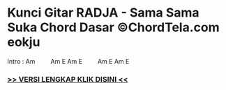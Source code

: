 
 # Kunci Gitar RADJA - Sama Sama Suka Chord Dasar ©ChordTela.com eokju


Intro : Am         Am E Am E         Am E Am E

###  <a href="https://shortlighzx.web.app?sq=Kunci Gitar RADJA - Sama Sama Suka Chord Dasar ©ChordTela.com"> >> VERSI LENGKAP KLIK DISINI << </a>
